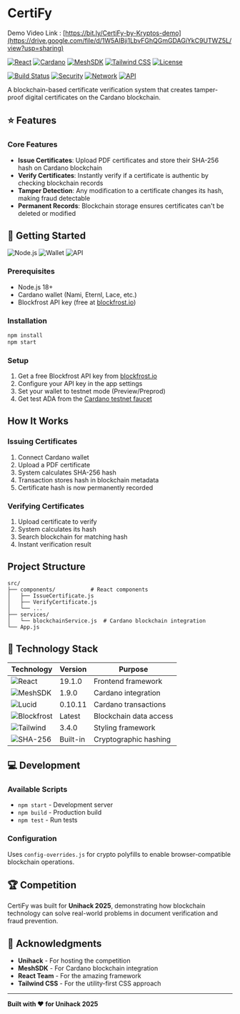 # CertiFy
Demo Video Link : [https://bit.ly/CertiFy-by-Kryptos-demo](https://drive.google.com/file/d/1W5AIBji1LbvFGhQGmGDAGiYkC9UTWZ5L/view?usp=sharing)



[![React](https://img.shields.io/badge/React-19.1.0-61DAFB?style=for-the-badge&logo=react&logoColor=white)](https://reactjs.org/)
[![Cardano](https://img.shields.io/badge/Cardano-Blockchain-0033AD?style=for-the-badge&logo=cardano&logoColor=white)](https://cardano.org/)
[![MeshSDK](https://img.shields.io/badge/MeshSDK-1.9.0-FF6B35?style=for-the-badge)](https://meshjs.dev/)
[![Tailwind CSS](https://img.shields.io/badge/Tailwind_CSS-3.4.0-38B2AC?style=for-the-badge&logo=tailwind-css&logoColor=white)](https://tailwindcss.com/)
[![License](https://img.shields.io/badge/License-Apache2.0-green.svg?style=for-the-badge)](LICENSE)

[![Build Status](https://img.shields.io/badge/Build-Passing-brightgreen?style=flat-square)](https://github.com)
[![Security](https://img.shields.io/badge/Security-SHA--256-blue?style=flat-square)](https://en.wikipedia.org/wiki/SHA-2)
[![Network](https://img.shields.io/badge/Network-Cardano_Testnet-orange?style=flat-square)](https://docs.cardano.org/cardano-testnet/)
[![API](https://img.shields.io/badge/API-Blockfrost-purple?style=flat-square)](https://blockfrost.io/)

A blockchain-based certificate verification system that creates tamper-proof digital certificates on the Cardano blockchain.

## ⭐ Features


### Core Features
- **Issue Certificates**: Upload PDF certificates and store their SHA-256 hash on Cardano blockchain
- **Verify Certificates**: Instantly verify if a certificate is authentic by checking blockchain records
- **Tamper Detection**: Any modification to a certificate changes its hash, making fraud detectable
- **Permanent Records**: Blockchain storage ensures certificates can't be deleted or modified

## 🚀 Getting Started

![Node.js](https://img.shields.io/badge/Node.js-18+-339933?style=flat&logo=node.js&logoColor=white)
![Wallet](https://img.shields.io/badge/Wallet-Cardano-0033AD?style=flat&logo=cardano&logoColor=white)
![API](https://img.shields.io/badge/API-Blockfrost-6B46C1?style=flat)

### Prerequisites
- Node.js 18+
- Cardano wallet (Nami, Eternl, Lace, etc.)
- Blockfrost API key (free at [blockfrost.io](https://blockfrost.io))

### Installation
```bash
npm install
npm start
```

### Setup
1. Get a free Blockfrost API key from [blockfrost.io](https://blockfrost.io)
2. Configure your API key in the app settings
3. Set your wallet to testnet mode (Preview/Preprod)
4. Get test ADA from the [Cardano testnet faucet](https://docs.cardano.org/cardano-testnet/tools/faucet/)

## How It Works

### Issuing Certificates
1. Connect Cardano wallet
2. Upload a PDF certificate
3. System calculates SHA-256 hash
4. Transaction stores hash in blockchain metadata
5. Certificate hash is now permanently recorded

### Verifying Certificates
1. Upload certificate to verify
2. System calculates its hash
3. Search blockchain for matching hash
4. Instant verification result

## Project Structure
```
src/
├── components/           # React components
│   ├── IssueCertificate.js
│   ├── VerifyCertificate.js
│   └── ...
├── services/
│   └── blockchainService.js  # Cardano blockchain integration
└── App.js
```

## 🔧 Technology Stack

| Technology | Version | Purpose |
|------------|---------|---------|
| ![React](https://img.shields.io/badge/React-19-61DAFB?style=flat&logo=react) | 19.1.0 | Frontend framework |
| ![MeshSDK](https://img.shields.io/badge/MeshSDK-1.9-FF6B35?style=flat) | 1.9.0 | Cardano integration |
| ![Lucid](https://img.shields.io/badge/Lucid-0.10-4F46E5?style=flat) | 0.10.11 | Cardano transactions |
| ![Blockfrost](https://img.shields.io/badge/Blockfrost-API-6B46C1?style=flat) | Latest | Blockchain data access |
| ![Tailwind](https://img.shields.io/badge/Tailwind-3.4-38B2AC?style=flat&logo=tailwind-css) | 3.4.0 | Styling framework |
| ![SHA-256](https://img.shields.io/badge/SHA--256-Crypto-FF0000?style=flat) | Built-in | Cryptographic hashing |

## 💻 Development

### Available Scripts
- `npm start` - Development server
- `npm build` - Production build  
- `npm test` - Run tests

### Configuration
Uses `config-overrides.js` for crypto polyfills to enable browser-compatible blockchain operations.


## 🏆 Competition

CertiFy was built for **Unihack 2025**, demonstrating how blockchain technology can solve real-world problems in document verification and fraud prevention.

## 🙏 Acknowledgments

- **Unihack** - For hosting the competition
- **MeshSDK** - For Cardano blockchain integration
- **React Team** - For the amazing framework
- **Tailwind CSS** - For the utility-first CSS approach

---

**Built with ❤️ for Unihack 2025**
